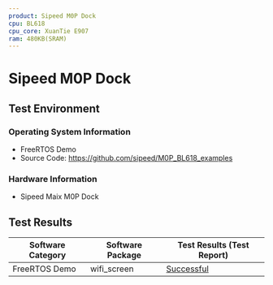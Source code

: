 ```yaml
---
product: Sipeed M0P Dock
cpu: BL618
cpu_core: XuanTie E907
ram: 480KB(SRAM)
---
```


# Sipeed M0P Dock

## Test Environment

### Operating System Information

- FreeRTOS Demo
- Source Code: https://github.com/sipeed/M0P_BL618_examples

### Hardware Information

- Sipeed Maix M0P Dock

## Test Results

| Software Category | Software Package | Test Results (Test Report) |
|-------------------|------------------|----------------------------|
| FreeRTOS Demo     | wifi_screen      | [Successful][FreeRTOS]     |

[FreeRTOS]: ./FreeRTOS/README.md
